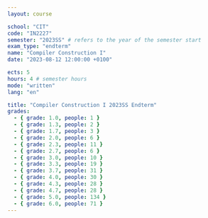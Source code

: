 ```yaml
---
layout: course

school: "CIT"
code: "IN2227"
semester: "2023SS" # refers to the year of the semester start
exam_type: "endterm"
name: "Compiler Construction I"
date: "2023-08-12 12:00:00 +0100"

ects: 5
hours: 4 # semester hours
mode: "written"
lang: "en"

title: "Compiler Construction I 2023SS Endterm"
grades:
  - { grade: 1.0, people: 1 }
  - { grade: 1.3, people: 2 }
  - { grade: 1.7, people: 3 }
  - { grade: 2.0, people: 6 }
  - { grade: 2.3, people: 11 }
  - { grade: 2.7, people: 6 }
  - { grade: 3.0, people: 10 }
  - { grade: 3.3, people: 19 }
  - { grade: 3.7, people: 31 }
  - { grade: 4.0, people: 30 }
  - { grade: 4.3, people: 28 }
  - { grade: 4.7, people: 28 }
  - { grade: 5.0, people: 134 }
  - { grade: 6.0, people: 71 }
---
```



